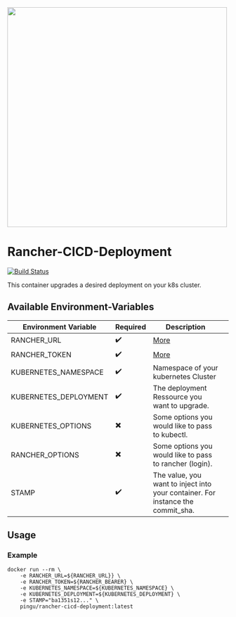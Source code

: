<img src="https://i.imgur.com/Sv1Oqiu.png" width="500"/>

# Rancher-CICD-Deployment
[![Build Status](https://drone.quving.com/api/badges/Quving/rancher-cicd-deployment/status.svg)](https://drone.quving.com/Quving/rancher-cicd-deployment)


This container upgrades a desired deployment on your k8s cluster.


## Available Environment-Variables
| Environment Variable  | Required | Description |   |
|---------------------- |----------|-------------|---|
| RANCHER_URL           |  :heavy_check_mark:        | [More](https://rancher.com/docs/rancher/v2.x/en/cli/#cli-authentication)          |   |
| RANCHER_TOKEN         |  :heavy_check_mark:        | [More](https://rancher.com/docs/rancher/v2.x/en/cli/#cli-authentication)          |   |
| KUBERNETES_NAMESPACE  |  :heavy_check_mark:        |  Namespace of your kubernetes Cluster                                             |   |   |
| KUBERNETES_DEPLOYMENT |  :heavy_check_mark:        | The deployment Ressource you want to upgrade.                                     |   |   |
| KUBERNETES_OPTIONS    |  :heavy_multiplication_x:  | Some options you would like to pass to kubectl.                                   |   |   |
| RANCHER_OPTIONS       |  :heavy_multiplication_x:  | Some options you would like to pass to rancher (login).                           |   |   |
| STAMP                 |  :heavy_check_mark:        | The value, you want to inject into your container. For instance the commit_sha.   |   |   |



## Usage
### Example
```
docker run --rm \
    -e RANCHER_URL=${RANCHER_URL}} \
    -e RANCHER_TOKEN=${RANCHER_BEARER} \
    -e KUBERNETES_NAMESPACE=${KUBERNETES_NAMESPACE} \
    -e KUBERNETES_DEPLOYMENT=${KUBERNETES_DEPLOYMENT} \
    -e STAMP="ba1351s12..." \
    pingu/rancher-cicd-deployment:latest
```
